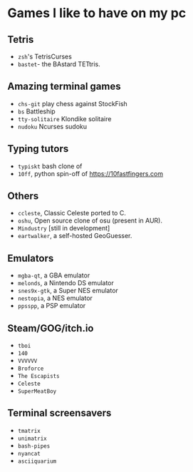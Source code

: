 # Games I like to have on my pc

## Tetris
- `zsh`'s TetrisCurses
- `bastet`- the BAstard TETtris.

## Amazing terminal games
- `chs-git` play chess against StockFish
- `bs` Battleship
- `tty-solitaire` Klondike solitaire
- `nudoku` Ncurses sudoku

## Typing tutors
- `typiskt` bash clone of
- `10ff`, python spin-off of https://10fastfingers.com

## Others
- `ccleste`, Classic Celeste ported to C.
- `oshu`, Open source clone of osu (present in AUR).
- `Mindustry` [still in development]
- `eartwalker`, a self-hosted GeoGuesser.

## Emulators
- `mgba-qt`, a GBA emulator
- `melonds`, a Nintendo DS emulator
- `snes9x-gtk`, a Super NES emulator
- `nestopia`, a NES emulator
- `ppsspp`, a PSP emulator

## Steam/GOG/itch.io
- `tboi`
- `140`
- `VVVVVV`
- `Broforce`
- `The Escapists`
- `Celeste`
- `SuperMeatBoy`

## Terminal screensavers
- `tmatrix`
- `unimatrix`
- `bash-pipes`
- `nyancat`
- `asciiquarium`
